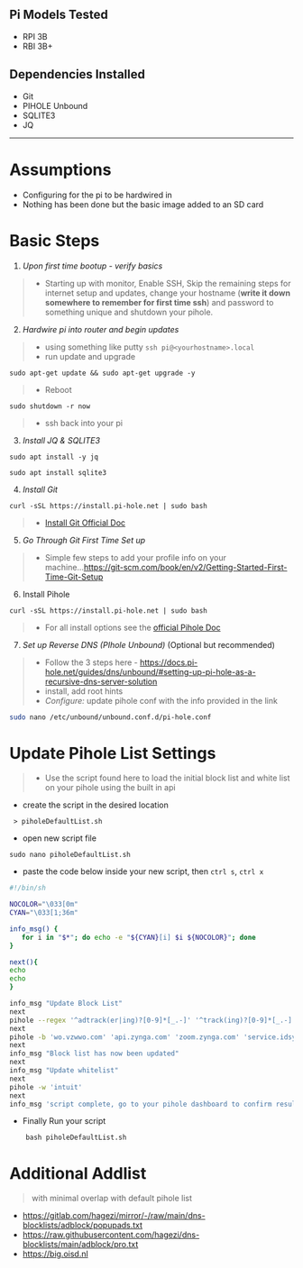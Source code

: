  ## Pi Models Tested
  - RPI 3B
  - RBI 3B+

  ## Dependencies Installed

  - Git
  - PIHOLE Unbound 
  - SQLITE3
  - JQ

---

# Assumptions
- Configuring for the pi to be hardwired in 
- Nothing has been done but the basic image added to an SD card

 #  Basic Steps

 1. *Upon first time bootup - verify basics* 
  > - Starting up with monitor, Enable SSH, Skip the remaining steps for internet setup and updates, change your hostname (**write it down somewhere to remember for first time ssh**) and password to something unique and shutdown your pihole.
 2. *Hardwire pi into router and begin updates*
  > - using something like putty `ssh pi@<yourhostname>.local` 
  > - run update and upgrade 
  ``` 
  sudo apt-get update && sudo apt-get upgrade -y
  ```
  > - Reboot 
  ```
  sudo shutdown -r now
  ``` 
  > - ssh back into your pi
 3. *Install JQ & SQLITE3*
 ```
 sudo apt install -y jq 
 ``` 
 ```
 sudo apt install sqlite3
 ```
 4.  *Install Git*
 ```
 curl -sSL https://install.pi-hole.net | sudo bash
 ```
  > - [Install Git Official Doc](https://github.com/git-guides/install-git)
5. *Go Through Git First Time Set up*
> - Simple few steps to add your profile info on your machine...https://git-scm.com/book/en/v2/Getting-Started-First-Time-Git-Setup
6. Install Pihole
```
curl -sSL https://install.pi-hole.net | sudo bash
```
> - For all install options see the [official Pihole Doc](https://docs.pi-hole.net/main/basic-install/)
7. *Set up Reverse DNS (PIhole Unbound)* (Optional but recommended)
> - Follow the 3 steps here - https://docs.pi-hole.net/guides/dns/unbound/#setting-up-pi-hole-as-a-recursive-dns-server-solution
> - install, add root hints
> - *Configure:* update pihole conf with the info provided in the link 

```sh 
sudo nano /etc/unbound/unbound.conf.d/pi-hole.conf
```

# Update Pihole List Settings
 > - Use the script found here to load the initial block list and white list on your pihole using the built in api

- create the script in the desired location
```
 > piholeDefaultList.sh
```
- open new script file 
```
sudo nano piholeDefaultList.sh
```
 - paste the code below inside your new script, then `ctrl s`, `ctrl x`
 ```sh
#!/bin/sh

NOCOLOR="\033[0m"
CYAN="\033[1;36m"

info_msg() {	
	for i in "$*"; do echo -e "${CYAN}[i] $i ${NOCOLOR}"; done
}

next(){
echo
echo	
}

info_msg "Update Block List"
next
pihole --regex '^adtrack(er|ing)?[0-9]*[_.-]' '^track(ing)?[0-9]*[_.-]' '^(.+[_.-])?adse?rv(er?|ice)?s?[0-9]*[_.-]' '^stat(s|istics)?[0-9]*[_.-]' '^(.+[_.-])?telemetry[_.-]' '^analytics?[_.-]' 'yyjvimo' 'adclick' 'doubleclick' 'screencaps.vscdns.com' '^https://adssettings' '^https://googleleads' '(\.|^)criteo$' '(\.|^)ezoic$' '^advert(s|is(ing|ements?))?[0-9]*[_.-]' '^pixels?[-.]' '^count(ers?)?[0-9]*[_.-]' 'amgdgt' 'zamanta' 'taboola'
next
pihole -b 'wo.vzwwo.com' 'api.zynga.com' 'zoom.zynga.com' 'service.idsync.analytics.yahoo.com' 'app-measurement.com' 'mesu.g.aaplimg.com'
next
info_msg "Block list has now been updated"
next 
info_msg "Update whitelist"
next
pihole -w 'intuit'
next
info_msg 'script complete, go to your pihole dashboard to confirm results'

 ```
  - Finally Run your script
```
    bash piholeDefaultList.sh
```

# Additional Addlist
> with minimal overlap with default pihole list
* https://gitlab.com/hagezi/mirror/-/raw/main/dns-blocklists/adblock/popupads.txt
* https://raw.githubusercontent.com/hagezi/dns-blocklists/main/adblock/pro.txt
* https://big.oisd.nl